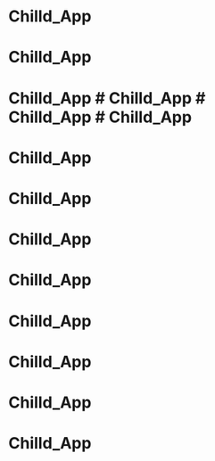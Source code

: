 # Chilld_App
# Chilld_App
# Chilld_App # Chilld_App # Chilld_App # Chilld_App
# Chilld_App
# Chilld_App
# Chilld_App
# Chilld_App
# Chilld_App
# Chilld_App
# Chilld_App
# Chilld_App
